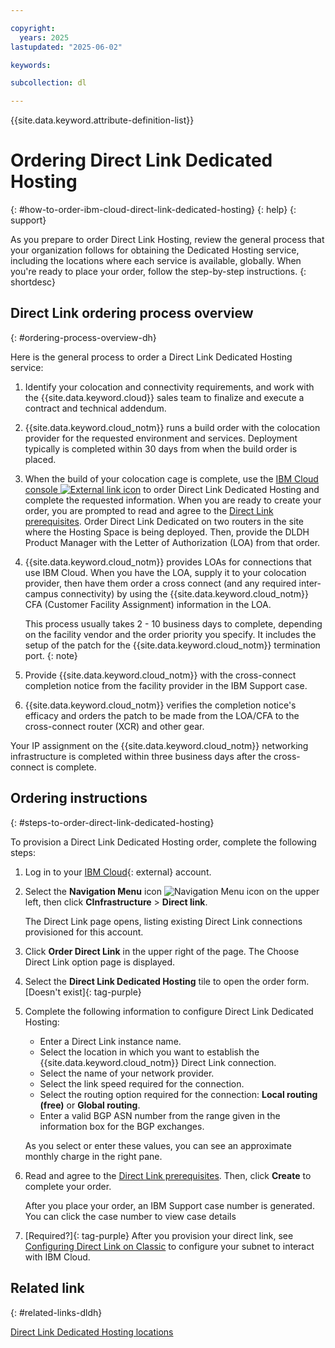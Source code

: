 ```yaml
---

copyright:
  years: 2025
lastupdated: "2025-06-02"

keywords:

subcollection: dl

---
```


{{site.data.keyword.attribute-definition-list}}

# Ordering Direct Link Dedicated Hosting
{: #how-to-order-ibm-cloud-direct-link-dedicated-hosting}
{: help}
{: support}

As you prepare to order Direct Link Hosting, review the general process that your organization follows for obtaining the Dedicated Hosting service, including the locations where each service is available, globally. When you're ready to place your order, follow the step-by-step instructions.
{: shortdesc}

## Direct Link ordering process overview
{: #ordering-process-overview-dh}

Here is the general process to order a Direct Link Dedicated Hosting service:

1. Identify your colocation and connectivity requirements, and work with the {{site.data.keyword.cloud}} sales team to finalize and execute a contract and technical addendum.
1. {{site.data.keyword.cloud_notm}} runs a build order with the colocation provider for the requested environment and services. Deployment typically is completed within 30 days from when the build order is placed.
1. When the build of your colocation cage is complete, use the [IBM Cloud console ![External link icon](../../icons/launch-glyph.svg "External link icon")](/login) to order Direct Link Dedicated Hosting and complete the requested information. When you are ready to create your order, you are prompted to read and agree to the [Direct Link prerequisites](/docs/dl?topic=dl-ibm-cloud-dl-prerequisites). Order Direct Link Dedicated on two routers in the site where the Hosting Space is being deployed. Then, provide the DLDH Product Manager with the Letter of Authorization (LOA) from that order.
1. {{site.data.keyword.cloud_notm}} provides LOAs for connections that use IBM Cloud. When you have the LOA, supply it to your colocation provider, then have them order a cross connect (and any required inter-campus connectivity) by using the {{site.data.keyword.cloud_notm}} CFA (Customer Facility Assignment) information in the LOA.

   This process usually takes 2 - 10 business days to complete, depending on the facility vendor and the order priority you specify. It includes the setup of the patch for the {{site.data.keyword.cloud_notm}} termination port.
   {: note}

1. Provide {{site.data.keyword.cloud_notm}} with the cross-connect completion notice from the facility provider in the IBM Support case.
1. {{site.data.keyword.cloud_notm}} verifies the completion notice's efficacy and orders the patch to be made from the LOA/CFA to the cross-connect router (XCR) and other gear.

Your IP assignment on the {{site.data.keyword.cloud_notm}} networking infrastructure is completed within three business days after the cross-connect is complete.

## Ordering instructions
{: #steps-to-order-direct-link-dedicated-hosting}

To provision a Direct Link Dedicated Hosting order, complete the following steps:

1. Log in to your [IBM Cloud](/login){: external} account.
1. Select the **Navigation Menu** icon ![Navigation Menu icon](images/menu_icon.png) on the upper left, then click **CInfrastructure** > **Direct link**.

   The Direct Link page opens, listing existing Direct Link connections provisioned for this account.

1. Click **Order Direct Link** in the upper right of the page. The Choose Direct Link option page is displayed.
1. Select the **Direct Link Dedicated Hosting** tile to open the order form. [Doesn't exist]{: tag-purple}
1. Complete the following information to configure Direct Link Dedicated Hosting:

   - Enter a Direct Link instance name.
   - Select the location in which you want to establish the {{site.data.keyword.cloud_notm}} Direct Link connection.
   - Select the name of your network provider.
   - Select the link speed required for the connection.
   - Select the routing option required for the connection: **Local routing (free)** or **Global routing**.
   - Enter a valid BGP ASN number from the range given in the information box for the BGP exchanges.

   As you select or enter these values, you can see an approximate monthly charge in the right pane.

1. Read and agree to the [Direct Link prerequisites](/docs/dl?topic=dl-ibm-cloud-dl-prerequisites). Then, click **Create** to complete your order.

      After you place your order, an IBM Support case number is generated. You can click the case number to view case details

1. [Required?]{: tag-purple} After you provision your direct link, see [Configuring Direct Link on Classic](/docs/direct-link?topic=direct-link-configure-ibm-cloud-direct-link) to configure your subnet to interact with IBM Cloud.

## Related link
{: #related-links-dldh}

[Direct Link Dedicated Hosting locations](/docs/dl?topic=dl-locations#dedicated-hosting-locations)
